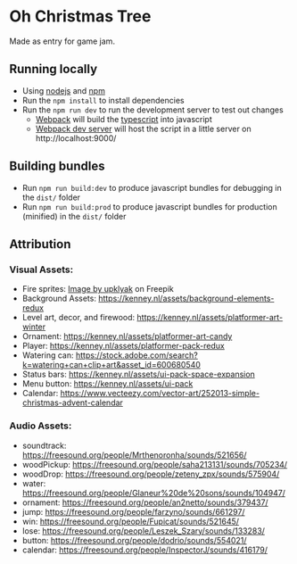 # Oh Christmas Tree

Made as entry for game jam.

## Running locally

- Using [nodejs](https://nodejs.org/en/) and [npm](https://www.npmjs.com/)
- Run the `npm install` to install dependencies
- Run the `npm run dev` to run the development server to test out changes
  - [Webpack](https://webpack.js.org/) will build the [typescript](https://www.typescriptlang.org/) into javascript
  - [Webpack dev server](https://webpack.js.org/configuration/dev-server/) will host the script in a little server on http://localhost:9000/

## Building bundles

- Run `npm run build:dev` to produce javascript bundles for debugging in the `dist/` folder
- Run `npm run build:prod` to produce javascript bundles for production (minified) in the `dist/` folder

## Attribution

### Visual Assets:

- Fire sprites: <a href="https://www.freepik.com/free-vector/burning-blue-fire-d-animation-video-game-vector-cartoon-animation-sprite-sheet-with-sequence_18355683.htm#query=fire%20sprite&position=1&from_view=keyword&track=ais&uuid=19e2e9e2-f417-4b19-927e-ac5d880f37b3">Image by upklyak</a> on Freepik
- Background Assets: https://kenney.nl/assets/background-elements-redux
- Level art, decor, and firewood: https://kenney.nl/assets/platformer-art-winter
- Ornament: https://kenney.nl/assets/platformer-art-candy
- Player: https://kenney.nl/assets/platformer-pack-redux
- Watering can: https://stock.adobe.com/search?k=watering+can+clip+art&asset_id=600680540
- Status bars: https://kenney.nl/assets/ui-pack-space-expansion
- Menu button: https://kenney.nl/assets/ui-pack
- Calendar: https://www.vecteezy.com/vector-art/252013-simple-christmas-advent-calendar

### Audio Assets:

- soundtrack: https://freesound.org/people/Mrthenoronha/sounds/521656/
- woodPickup: https://freesound.org/people/saha213131/sounds/705234/
- woodDrop: https://freesound.org/people/zeteny_zpx/sounds/575904/
- water: https://freesound.org/people/Glaneur%20de%20sons/sounds/104947/
- ornament: https://freesound.org/people/an2netto/sounds/379437/
- jump: https://freesound.org/people/farzyno/sounds/661297/
- win: https://freesound.org/people/Fupicat/sounds/521645/
- lose: https://freesound.org/people/Leszek_Szary/sounds/133283/
- button: https://freesound.org/people/dodrio/sounds/554021/
- calendar: https://freesound.org/people/InspectorJ/sounds/416179/
